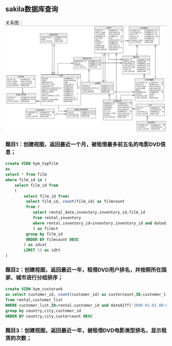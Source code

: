 ## sakila数据库查询

关系图：
![image-20230302151742636](image/image-20230302151742636.png)

### 题目1：创建视图，返回最近一个月，被租借最多前五名的电影DVD信息；
```sql
create VIEW hym_topfilm
as 
select * from film
where film_id in (
	select film_id from
	(
		select film_id from(
		 select film_id, count(film_id) as filmcount
		 from (
			select rental_date,inventory.inventory_id,film_id 
			from rental,inventory
			where rental.inventory_id=inventory.inventory_id and datediff('2006-01-01 00:00:00', rental_date)<365
			) as filmct
		 group by film_id
		 ORDER BY filmcount DESC
		) as idcat
		LIMIT 5) as idtt
)
```

### 题目2：创建视图，返回最近一年，租借DVD用户排名，并按照所在国家、城市进行分组排序；
```sql
create VIEW hym_custorank
as select customer_id, count(customer_id) as custercount,ID,customer_list.`name`,customer_list.country,customer_list.city
from rental,customer_list
WHERE customer_list.ID=rental.customer_id and datediff('2006-01-01 00:00:00',rental_date)<365
group by country,city,customer_id
ORDER BY country,city,custercount DESC
```

### 题目3：创建视图，返回最近一年，被租借DVD电影类型排名，显示租赁的次数；
```sql

```